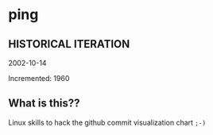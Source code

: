 # ping

## HISTORICAL ITERATION
2002-10-14

Incremented: 1960

## What is this?? 
Linux skills to hack the github commit visualization chart `;-)`

